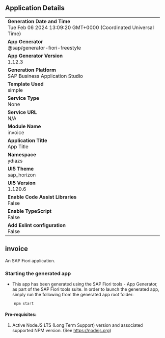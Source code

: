 ## Application Details
|               |
| ------------- |
|**Generation Date and Time**<br>Tue Feb 06 2024 13:09:20 GMT+0000 (Coordinated Universal Time)|
|**App Generator**<br>@sap/generator-fiori-freestyle|
|**App Generator Version**<br>1.12.3|
|**Generation Platform**<br>SAP Business Application Studio|
|**Template Used**<br>simple|
|**Service Type**<br>None|
|**Service URL**<br>N/A
|**Module Name**<br>invoice|
|**Application Title**<br>App Title|
|**Namespace**<br>ydiazs|
|**UI5 Theme**<br>sap_horizon|
|**UI5 Version**<br>1.120.6|
|**Enable Code Assist Libraries**<br>False|
|**Enable TypeScript**<br>False|
|**Add Eslint configuration**<br>False|

## invoice

An SAP Fiori application.

### Starting the generated app

-   This app has been generated using the SAP Fiori tools - App Generator, as part of the SAP Fiori tools suite.  In order to launch the generated app, simply run the following from the generated app root folder:

```
    npm start
```

#### Pre-requisites:

1. Active NodeJS LTS (Long Term Support) version and associated supported NPM version.  (See https://nodejs.org)


